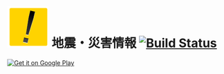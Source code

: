 # ![](app/src/main/res/drawable-xhdpi/ic_launcher.png) 地震・災害情報 [![Build Status](https://app.bitrise.io/app/768666f9cbfb0cdb/status.svg?token=7UAkhytMM8p3ww6AdhidPw&branch=master)](https://app.bitrise.io/app/768666f9cbfb0cdb)

<a href="https://play.google.com/store/apps/details?id=me.cutmail.disasterapp"><img width="200" alt="Get it on Google Play" src="https://play.google.com/intl/en_us/badges/images/apps/ja-play-badge.png" /></a>
